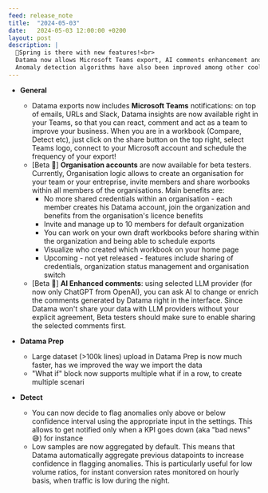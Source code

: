 ```yaml
---
feed: release_note
title:  "2024-05-03"
date:   2024-05-03 12:00:00 +0200
layout: post
description: |
  🌸Spring is there with new features!<br>
  Datama now allows Microsoft Teams export, AI comments enhancement and organisation accounts in beta <br>
  Anomaly detection algorithms have also been improved among other cool things
---
```


* **General**
    * Datama exports now includes **Microsoft Teams** notifications: on top of emails, URLs and Slack, Datama insights are now available right in your Teams, so that you can react, comment and act as a team to improve your business. 
    When you are in a workbook (Compare, Detect etc), just click on the share button on the top right, select Teams logo, connect to your Microsoft account and schedule the frequency of your export!
    * [Beta 🧪] **Organisation accounts** are now available for beta testers. Currently, Organisation logic allows to create an organisation for your team or your entreprise, invite members and share worbooks within all members of the organisations. 
    Main benefits are:
      * No more shared credentials within an organisation - each member creates his Datama account, join the organization and benefits from the organisation's licence benefits
      * Invite and manage up to 10 members for default organization
      * You can work on your own draft workbooks before sharing within the organization and being able to schedule exports
      * Visualize who created which workbook on your home page
      * Upcoming - not yet released - features include sharing of credentials, organization status management and organisation switch
    * [Beta 🧪] **AI Enhanced comments**: using selected LLM provider (for now only ChatGPT from OpenAI), you can ask AI to change or enrich the comments generated by Datama right in the interface. Since Datama won't share your data with LLM providers without your explicit agreement, Beta testers should make sure to enable sharing the selected comments first. 

* **Datama Prep**
    * Large dataset (>100k lines) upload in Datama Prep is now much faster, has we improved the way we import the data
    * "What if" block now supports multiple what if in a row, to create multiple scenari

* **Detect**
    * You can now decide to flag anomalies only above or below confidence interval using the appropriate input in the settings. This allows to get notified only when a KPI goes down (aka "bad news" 😅) for instance
    * Low samples are now aggregated by default. This means that Datama automatically aggregate previous datapoints to increase confidence in flagging anomalies. This is particularly useful for low volume ratios, for instant conversion rates monitored on hourly basis, when traffic is low during the night. 
